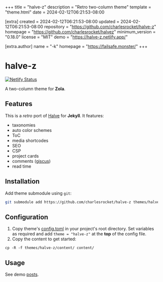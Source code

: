 
+++
title = "halve-z"
description = "Retro two-column theme"
template = "theme.html"
date = 2024-02-12T06:21:53-08:00

[extra]
created = 2024-02-12T06:21:53-08:00
updated = 2024-02-12T06:21:53-08:00
repository = "https://github.com/charlesrocket/halve-z"
homepage = "https://github.com/charlesrocket/halvez"
minimum_version = "0.18.0"
license = "MIT"
demo = "https://halve-z.netlify.app/"

[extra.author]
name = "-k"
homepage = "https://failsafe.monster/"
+++        

# halve-z
[![Netlify Status](https://api.netlify.com/api/v1/badges/352a12ed-cdba-4545-9256-9fb698f5a94f/deploy-status?branch=trunk)](https://app.netlify.com/sites/halve-z/deploys)

A two-column theme for **Zola**.

## Features

This is a _retro_ port of [Halve](https://github.com/TaylanTatli/Halve) for **Jekyll**. It features:

* taxonomies
* auto color schemes
* ToC
* media shortcodes
* SEO
* CSP
* project cards
* comments ([giscus](http://giscus.app))
* read time

## Installation

Add theme submodule using `git`:

```sh
git submodule add https://github.com/charlesrocket/halve-z themes/halve-z
```

## Configuration

1. Copy theme's [config.toml](https://github.com/charlesrocket/halve-z/blob/trunk/config.toml) in your project's root directory. Set variables as required and add `theme = "halve-z"` at the **top** of the config file.
2. Copy the content to get started:

```
cp -R -f themes/halve-z/content/ content/
```

## Usage

See demo [posts](https://halve-z.netlify.app/posts/).

        